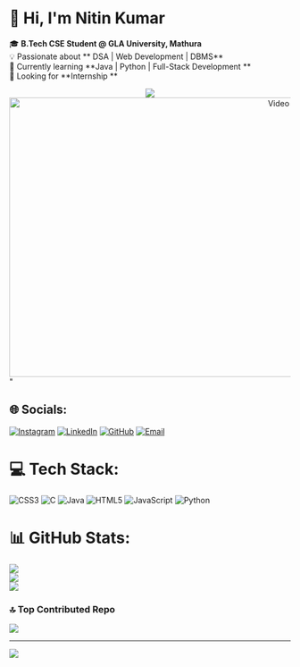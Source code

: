 # 👋 Hi, I'm Nitin Kumar  

🎓 **B.Tech CSE Student @ GLA University, Mathura**  
💡 Passionate about ** DSA | Web Development | DBMS**  
🌱 Currently learning **Java | Python | Full-Stack Development **  
💼 Looking for **Internship **  

<div align="center">
  <img src="<div align="center">
  <img src="https://cdn.wallpapersafari.com/12/10/BnTl0o.gif"  
    alt="Video Banner" width="1000" height="500"/>
</div>"  


## 🌐 Socials:
[![Instagram](https://img.shields.io/badge/Instagram-%23E4405F.svg?logo=Instagram&logoColor=white)](https://instagram.com/adventure_with_nitin_kumar) 
[![LinkedIn](https://img.shields.io/badge/LinkedIn-0077B5?style=for-the-badge&logo=linkedin&logoColor=white)](https://www.linkedin.com/in/nitin-kumar-2223b6326)
[![GitHub](https://img.shields.io/badge/GitHub-181717?style=for-the-badge&logo=github&logoColor=white)](https://github.com/nitinkumar2911)
[![Email](https://img.shields.io/badge/Email-D14836?style=for-the-badge&logo=gmail&logoColor=white)](mailto:nitin2911.in@gmail.com)


# 💻 Tech Stack:
![CSS3](https://img.shields.io/badge/css3-%231572B6.svg?style=for-the-badge&logo=css3&logoColor=white) ![C](https://img.shields.io/badge/c-%2300599C.svg?style=for-the-badge&logo=c&logoColor=white) ![Java](https://img.shields.io/badge/java-%23ED8B00.svg?style=for-the-badge&logo=openjdk&logoColor=white) ![HTML5](https://img.shields.io/badge/html5-%23E34F26.svg?style=for-the-badge&logo=html5&logoColor=white) ![JavaScript](https://img.shields.io/badge/javascript-%23323330.svg?style=for-the-badge&logo=javascript&logoColor=%23F7DF1E) ![Python](https://img.shields.io/badge/python-3670A0?style=for-the-badge&logo=python&logoColor=ffdd54)
# 📊 GitHub Stats:
![](https://github-readme-stats.vercel.app/api?username=nitinkumar2911&theme=dark&hide_border=false&include_all_commits=true&count_private=false)<br/>
![](https://nirzak-streak-stats.vercel.app/?user=nitinkumar2911&theme=dark&hide_border=false)<br/>
![](https://github-readme-stats.vercel.app/api/top-langs/?username=nitinkumar2911&theme=dark&hide_border=false&include_all_commits=true&count_private=false&layout=compact)

### 🔝 Top Contributed Repo
![](https://github-contributor-stats.vercel.app/api?username=nitinkumar2911&limit=5&theme=dark&combine_all_yearly_contributions=true)

---
[![](https://visitcount.itsvg.in/api?id=nitinkumar2911&icon=0&color=0)](https://visitcount.itsvg.in)

<!-- Proudly created with GPRM ( https://gprm.itsvg.in ) -->
